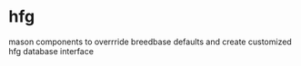 # hfg
mason components to overrride breedbase defaults and create customized hfg database interface
